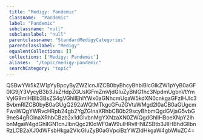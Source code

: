 ```yaml
--- 
 title: "Medigy: Pandemic" 
 classname:  "Pandemic" 
 label: "Pandemic" 
 subclassname: "null" 
 subclasslabel: "null" 
 parentclassname: "StandardMedigyCategories" 
 parentclasslabel: "Medigy" 
 equalentCollections: [] 
 collections: ['Medigy: Pandemic']
 aliases:  "/topic/medigy-pandemic"  
 searchCategory: "topic" 
---
```

QSBwYW5kZW1pYyBpcyByZWZlcnJlZCB0byBhcyBhbiBlcGlkZW1pYyB0aGF0IG9jY3VycyB3b3JsZHdpZGUsIGFmZmVjdGluZyBhIG1hc3NpdmUgbnVtYmVyIG9mIHBlb3BsZS4gVGhlIEhlYWx0aGNhcmUgaW5kdXN0cnkgaGFzIHJlc3BvbmRlZCB0byB0aGUgQ292aWQtMTkgcGFuZGVtaWMgd2l0aCB0aGUgcmFwaWQgYWRvcHRpb24gb2YgZGlnaXRhbCB0b29scyBhbmQgdGVjaG5vbG9neS4gRGlnaXRhbCBzb2x1dGlvbnMgYXNzaXN0ZWQgdGhlIHBoeXNpY2lhbnMgaW4gdGhlIGN1cnJlbnQgc2l0dWF0aW9uIHRvIHNlZSBtb3JlIHBhdGllbnRzLCB2aXJ0dWFsbHkga2VlcGluZyB0aGVpciBzYWZldHkgaW4gbWluZC4=